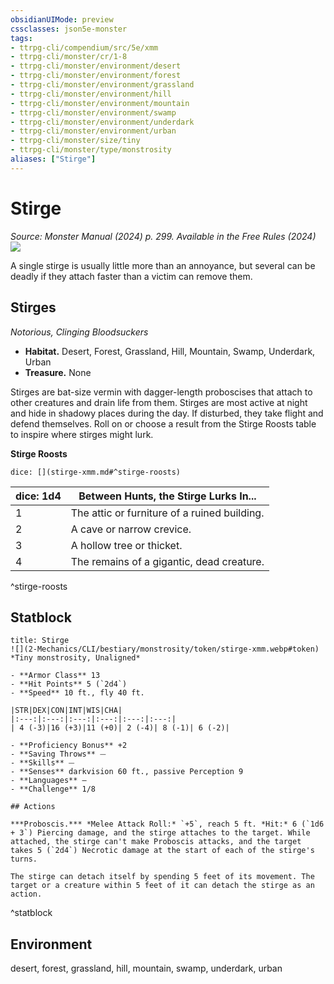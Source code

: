 ```yaml
---
obsidianUIMode: preview
cssclasses: json5e-monster
tags:
- ttrpg-cli/compendium/src/5e/xmm
- ttrpg-cli/monster/cr/1-8
- ttrpg-cli/monster/environment/desert
- ttrpg-cli/monster/environment/forest
- ttrpg-cli/monster/environment/grassland
- ttrpg-cli/monster/environment/hill
- ttrpg-cli/monster/environment/mountain
- ttrpg-cli/monster/environment/swamp
- ttrpg-cli/monster/environment/underdark
- ttrpg-cli/monster/environment/urban
- ttrpg-cli/monster/size/tiny
- ttrpg-cli/monster/type/monstrosity
aliases: ["Stirge"]
---
```

# Stirge
*Source: Monster Manual (2024) p. 299. Available in the Free Rules (2024)*  
![](2-Mechanics/CLI/bestiary/monstrosity/img/stirges.webp#right)

A single stirge is usually little more than an annoyance, but several can be deadly if they attach faster than a victim can remove them.

## Stirges

*Notorious, Clinging Bloodsuckers*

- **Habitat.** Desert, Forest, Grassland, Hill, Mountain, Swamp, Underdark, Urban  
- **Treasure.** None  

Stirges are bat-size vermin with dagger-length proboscises that attach to other creatures and drain life from them. Stirges are most active at night and hide in shadowy places during the day. If disturbed, they take flight and defend themselves. Roll on or choose a result from the Stirge Roosts table to inspire where stirges might lurk.

**Stirge Roosts**

`dice: [](stirge-xmm.md#^stirge-roosts)`

| dice: 1d4 | Between Hunts, the Stirge Lurks In... |
|-----------|---------------------------------------|
| 1 | The attic or furniture of a ruined building. |
| 2 | A cave or narrow crevice. |
| 3 | A hollow tree or thicket. |
| 4 | The remains of a gigantic, dead creature. |
^stirge-roosts

## Statblock

```ad-statblock
title: Stirge
![](2-Mechanics/CLI/bestiary/monstrosity/token/stirge-xmm.webp#token)
*Tiny monstrosity, Unaligned*

- **Armor Class** 13 
- **Hit Points** 5 (`2d4`) 
- **Speed** 10 ft., fly 40 ft.

|STR|DEX|CON|INT|WIS|CHA|
|:---:|:---:|:---:|:---:|:---:|:---:|
| 4 (-3)|16 (+3)|11 (+0)| 2 (-4)| 8 (-1)| 6 (-2)|

- **Proficiency Bonus** +2
- **Saving Throws** ⏤
- **Skills** ⏤
- **Senses** darkvision 60 ft., passive Perception 9
- **Languages** —
- **Challenge** 1/8

## Actions

***Proboscis.*** *Melee Attack Roll:* `+5`, reach 5 ft. *Hit:* 6 (`1d6 + 3`) Piercing damage, and the stirge attaches to the target. While attached, the stirge can't make Proboscis attacks, and the target takes 5 (`2d4`) Necrotic damage at the start of each of the stirge's turns.

The stirge can detach itself by spending 5 feet of its movement. The target or a creature within 5 feet of it can detach the stirge as an action.
```
^statblock

## Environment

desert, forest, grassland, hill, mountain, swamp, underdark, urban